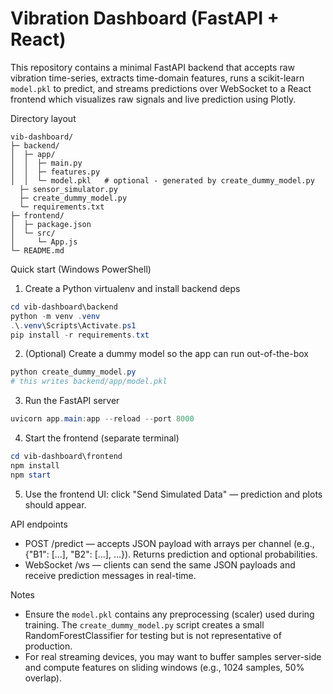 # Vibration Dashboard (FastAPI + React)

This repository contains a minimal FastAPI backend that accepts raw vibration time-series, extracts time-domain features, runs a scikit-learn `model.pkl` to predict, and streams predictions over WebSocket to a React frontend which visualizes raw signals and live prediction using Plotly.

Directory layout

```
vib-dashboard/
├─ backend/
│  ├─ app/
│  │  ├─ main.py
│  │  ├─ features.py
│  │  └─ model.pkl   # optional - generated by create_dummy_model.py
  ├─ sensor_simulator.py
  ├─ create_dummy_model.py
  └─ requirements.txt
├─ frontend/
│  ├─ package.json
│  └─ src/
│     └─ App.js
└─ README.md
```

Quick start (Windows PowerShell)

1) Create a Python virtualenv and install backend deps

```powershell
cd vib-dashboard\backend
python -m venv .venv
.\.venv\Scripts\Activate.ps1
pip install -r requirements.txt
```

2) (Optional) Create a dummy model so the app can run out-of-the-box

```powershell
python create_dummy_model.py
# this writes backend/app/model.pkl
```

3) Run the FastAPI server

```powershell
uvicorn app.main:app --reload --port 8000
```

4) Start the frontend (separate terminal)

```powershell
cd vib-dashboard\frontend
npm install
npm start
```

5) Use the frontend UI: click "Send Simulated Data" — prediction and plots should appear.

API endpoints

- POST /predict — accepts JSON payload with arrays per channel (e.g., {"B1": [...], "B2": [...], ...}). Returns prediction and optional probabilities.
- WebSocket /ws — clients can send the same JSON payloads and receive prediction messages in real-time.

Notes

- Ensure the `model.pkl` contains any preprocessing (scaler) used during training. The `create_dummy_model.py` script creates a small RandomForestClassifier for testing but is not representative of production.
- For real streaming devices, you may want to buffer samples server-side and compute features on sliding windows (e.g., 1024 samples, 50% overlap).
